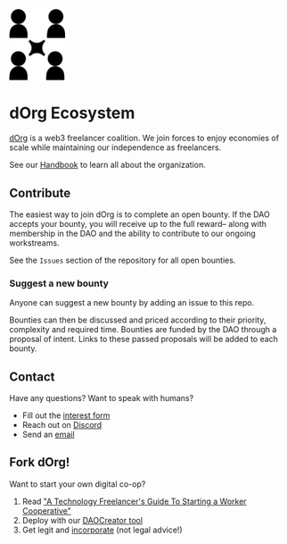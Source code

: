 
<img src="assets/icon_black.png" width="100">

# dOrg Ecosystem

[dOrg](https://dorg.tech) is a web3 freelancer coalition. We join forces to enjoy economies of scale while maintaining our independence as freelancers.

See our [Handbook](TODO) to learn all about the organization.

## Contribute

The easiest way to join dOrg is to complete an open bounty. If the DAO accepts your bounty, you will receive up to the full reward– along with membership in the DAO and the ability to contribute to our ongoing workstreams.

See the `Issues` section of the repository for all open bounties.

### Suggest a new bounty

Anyone can suggest a new bounty by adding an issue to this repo.

Bounties can then be discussed and priced according to their priority, complexity and required time. Bounties are funded by the DAO through a proposal of intent. Links to these passed proposals will be added to each bounty.

## Contact

Have any questions? Want to speak with humans?

- Fill out the [interest form](https://dorgtech.typeform.com/to/a1rMob)
- Reach out on [Discord](https://discord.gg/6Kujmad)
- Send an [email](contact@dorg.tech)

## Fork dOrg!

Want to start your own digital co-op?
1. Read ["A Technology Freelancer's Guide To Starting a Worker Cooperative"](https://www.techworker.coop/sites/default/files/TechCoopHOWTO.pdf)
2. Deploy with our [DAOCreator tool](https://dorg.tech/#/dao-creator)
3. Get legit and [incorporate](https://github.com/dOrgTech/LL-DAO) (not legal advice!)
